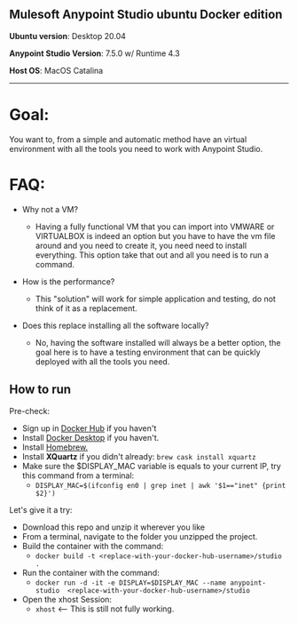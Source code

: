 Mulesoft Anypoint Studio ubuntu Docker edition
---

**Ubuntu version**: Desktop 20.04

**Anypoint Studio Version**: 7.5.0 w/ Runtime 4.3

**Host OS**: MacOS Catalina

---

# Goal:

You want to, from a simple and automatic method have an virtual environment with all the tools you need to work with Anypoint Studio.


# FAQ:

 - Why not a VM?
	 - Having a fully functional VM that you can import into VMWARE or VIRTUALBOX is indeed an option but you have to have the vm file around and you need to create it, you need need to install everything. This option take that out and all you need is to run a command.

- How is the performance?
	- This "solution" will work for simple application and testing, do not think of it as a replacement.

- Does this replace installing all the software locally?
	- No, having the software installed will always be a better option, the goal here is to have a testing environment that can be quickly deployed with all the tools you need.


How to run
---
Pre-check:

- Sign up in [Docker Hub](https://hub.docker.com/signup) if you haven't
- Install [Docker Desktop](https://www.docker.com/products/docker-desktop) if you haven't.
- Install [Homebrew.](https://docs.brew.sh/Installation)
- Install **XQuartz** if you didn't already: `brew cask install xquartz`
- Make sure the $DISPLAY_MAC variable is equals to your current IP, try this command from a terminal:
  - `DISPLAY_MAC=$(ifconfig en0 | grep inet | awk '$1=="inet" {print $2}')`

Let's give it a try:
- Download this repo and unzip it wherever you like
- From a terminal, navigate to the folder you unzipped the project.
- Build the container with the command:
	- `docker build -t <replace-with-your-docker-hub-username>/studio .`
- Run the container with the command:
	- `docker run -d -it -e DISPLAY=$DISPLAY_MAC --name anypoint-studio  <replace-with-your-docker-hub-username>/studio`
- Open the xhost Session:
	- `xhost` <-- This is still not fully working.
